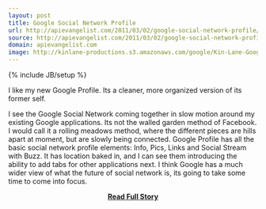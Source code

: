 ```yaml
---
layout: post
title: Google Social Network Profile
url: http://apievangelist.com/2011/03/02/google-social-network-profile/
source: http://apievangelist.com/2011/03/02/google-social-network-profile/
domain: apievangelist.com
image: http://kinlane-productions.s3.amazonaws.com/google/Kin-Lane-Google-Profile.png
---
```

{% include JB/setup %}<p>I like my new Google Profile.  Its a cleaner, more organized version of its former self.

I see the Google Social Network coming together in slow motion around my existing Google applications.
Its not the walled garden method of Facebook.  I would call it a rolling meadows method, where the different pieces are hills apart at moment, but are slowly being connected.
Google Profile has all the basic social network profile elements:   Info, Pics, Links and Social Stream with Buzz.
It has location baked in, and I can see them introducing the ability to add tabs for other applications next.
I think Google has a much wider view of what the future of social network is, its going to take some time to come into focus.
</p>
<center><p><a href="http://apievangelist.com/2011/03/02/google-social-network-profile/" style='padding:25px; font-sze:18px; font-weight: bold;'>Read Full Story</a></p></center>
